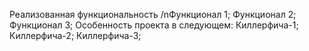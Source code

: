 Реализованная функциональность
/nФункционал 1;
Функционал 2;
Функционал 3;
Особенность проекта в следующем:
Киллерфича-1;
Киллерфича-2;
Киллерфича-3;
